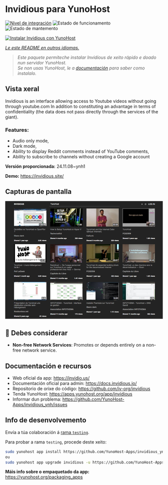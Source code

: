 <!--
NOTA: Este README foi creado automáticamente por <https://github.com/YunoHost/apps/tree/master/tools/readme_generator>
NON debe editarse manualmente.
-->

# Invidious para YunoHost

[![Nivel de integración](https://dash.yunohost.org/integration/invidious.svg)](https://ci-apps.yunohost.org/ci/apps/invidious/) ![Estado de funcionamento](https://ci-apps.yunohost.org/ci/badges/invidious.status.svg) ![Estado de mantemento](https://ci-apps.yunohost.org/ci/badges/invidious.maintain.svg)

[![Instalar Invidious con YunoHost](https://install-app.yunohost.org/install-with-yunohost.svg)](https://install-app.yunohost.org/?app=invidious)

*[Le este README en outros idiomas.](./ALL_README.md)*

> *Este paquete permíteche instalar Invidious de xeito rápido e doado nun servidor YunoHost.*  
> *Se non usas YunoHost, le a [documentación](https://yunohost.org/install) para saber como instalalo.*

## Vista xeral

Invidious is an interface allowing access to Youtube videos without going through youtube.com
In addition to constituting an advantage in terms of confidentiality (the data does not pass directly through the services of the giant).

### Features:

- Audio only mode,
- Dark mode,
- Ability to display Reddit comments instead of YouTube comments,
- Ability to subscribe to channels without creating a Google account 


**Versión proporcionada:** 24.11.08~ynh1

**Demo:** <https://invidious.site/>

## Capturas de pantalla

![Captura de pantalla de Invidious](./doc/screenshots/screenshot.png)

## :red_circle: Debes considerar

- **Non-free Network Services**: Promotes or depends entirely on a non-free network service.

## Documentación e recursos

- Web oficial da app: <https://invidio.us/>
- Documentación oficial para admin: <https://docs.invidious.io/>
- Repositorio de orixe do código: <https://github.com/iv-org/invidious>
- Tenda YunoHost: <https://apps.yunohost.org/app/invidious>
- Informar dun problema: <https://github.com/YunoHost-Apps/invidious_ynh/issues>

## Info de desenvolvemento

Envía a túa colaboración á [rama `testing`](https://github.com/YunoHost-Apps/invidious_ynh/tree/testing).

Para probar a rama `testing`, procede deste xeito:

```bash
sudo yunohost app install https://github.com/YunoHost-Apps/invidious_ynh/tree/testing --debug
ou
sudo yunohost app upgrade invidious -u https://github.com/YunoHost-Apps/invidious_ynh/tree/testing --debug
```

**Máis info sobre o empaquetado da app:** <https://yunohost.org/packaging_apps>
